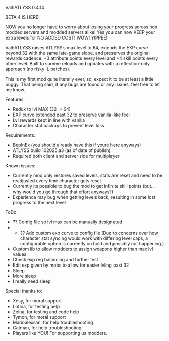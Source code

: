 ValhATLYSS 0.4.14

BETA 4 IS HERE!

NOW you no longer have to worry about losing your progress across non modded servers and modded servers alike! Yes you can now KEEP your extra levels for NO ADDED COST! WOW! YIPPEE!

ValhATLYSS raises ATLYSS’s max level to 64, extends the EXP curve beyond 32 with the same late-game slope, and preserves the original rewards cadence: +3 attribute points every level and +4 skill points every other level. Built to survive reloads and updates with a reflection-only approach (no risky IL patches).

This is my first mod quite literally ever, so, expect it to be at least a little buggy. That being said, if any bugs are found or any issues, feel free to let me know.

Features:

* Redux to lvl MAX (32 -> 64)
* EXP curve extended past 32 to preserve vanilla-like feel
* Lvl rewards kept in line with vanilla
* Character stat backups to prevent level loss

Requirements:

* BepInEx (you should already have this if youre here anyways)
* ATLYSS build 102025.a3 (as of date of publish)
* Required both client and server side for multiplayer

Known issues:

* Currently mod only restores saved levels, stats are reset and need to be readjusted every time character gets reset
* Currently its possible to bug the mod to get infinite skill points (but... why would you go through that effort anyways?)
* Experience may bug when getting levels back, resulting in some lost progress to the next level

ToDo:
* ?? Config file so lvl max can be manually designated
* * ?? Add custom exp curve to config file
(Due to concerns over how character stat syncing would work with differing level caps, a configurable option is currently on hold and possibly not happening.)
* Custom lib to allow modders to assign weapons higher than max lvl values
* Check exp req balancing and further test
* Edit exp given by mobs to allow for easier lvling past 32
* Sleep
* More sleep
* I really need sleep

Special thanks to:
* Xesy, for moral support
* Lofina, for testing help
* Zeina, for testing and code help
* Tymon, for moral support
* Marioalexsan, for help troubleshooting
* Catman, for help troubleshooting
* Players like YOU! For supporting us modders.
